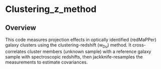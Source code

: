 # Clustering_z_method
## Overview
This code measures projection effects in optically identified (redMaPPer) galaxy clusters using the clustering-redshift (w<sub>Du</sub>) method.
It cross-correlates cluster members (unknown sample) with a reference galaxy sample with spectroscopic redshifts, then jackknife-resamples the measurements to estimate covariances. 

